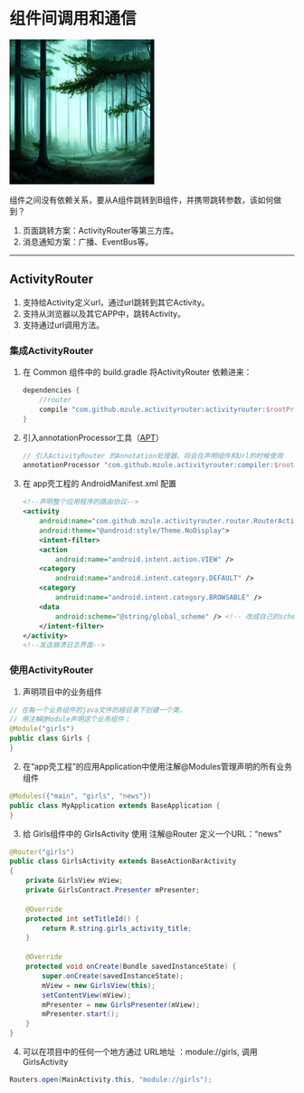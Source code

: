 # 组件间调用和通信

![](img/97d40728.png)

组件之间没有依赖关系，要从A组件跳转到B组件，并携带跳转参数，该如何做到？

1. 页面跳转方案：ActivityRouter等第三方库。
2. 消息通知方案：广播、EventBus等。

***

## ActivityRouter

1. 支持给Activity定义url，通过url跳转到其它Activity。
2. 支持从浏览器以及其它APP中，跳转Activity。
3. 支持通过url调用方法。

### 集成ActivityRouter
1. 在 Common 组件中的 build.gradle 将ActivityRouter 依赖进来：
    ```groovy
    dependencies {
        //router
        compile "com.github.mzule.activityrouter:activityrouter:$rootProject.routerVersion"
    }    
    ```
2. 引入annotationProcessor工具（[APT](doc/APT.md)）
    ``` groovy
    // 引入ActivityRouter 的Annotation处理器，将会在声明组件和Url的时候使用
    annotationProcessor "com.github.mzule.activityrouter:compiler:$rootProject.annotationProcessor"    
    ```
   
3. 在 app壳工程的 AndroidManifest.xml 配置
    ```xml
    <!--声明整个应用程序的路由协议-->
    <activity
        android:name="com.github.mzule.activityrouter.router.RouterActivity"
        android:theme="@android:style/Theme.NoDisplay">
        <intent-filter>
        <action
            android:name="android.intent.action.VIEW" />
        <category
            android:name="android.intent.category.DEFAULT" />
        <category
            android:name="android.intent.category.BROWSABLE" />
        <data
            android:scheme="@string/global_scheme" /> <!-- 改成自己的scheme -->
        </intent-filter>
    </activity>
    <!--发送崩溃日志界面-->    
    ```
   
### 使用ActivityRouter
1. 声明项目中的业务组件
``` java
// 在每一个业务组件的java文件的根目录下创建一个类，
// 用注解@Module声明这个业务组件；
@Module("girls")
public class Girls {
}
```
2. 在“app壳工程”的应用Application中使用注解@Modules管理声明的所有业务组件
``` java
@Modules({"main", "girls", "news"})
public class MyApplication extends BaseApplication {
}
```
3. 给 Girls组件中的 GirlsActivity 使用 注解@Router 定义一个URL：“news”
``` java
@Router("girls")
public class GirlsActivity extends BaseActionBarActivity
{
    private GirlsView mView;
    private GirlsContract.Presenter mPresenter;
    
    @Override
    protected int setTitleId() {
        return R.string.girls_activity_title;
    }
    
    @Override
    protected void onCreate(Bundle savedInstanceState) {
        super.onCreate(savedInstanceState);
        mView = new GirlsView(this);
        setContentView(mView);
        mPresenter = new GirlsPresenter(mView);
        mPresenter.start();
    }
}
```
4. 可以在项目中的任何一个地方通过 URL地址 ：module://girls, 调用 GirlsActivity
``` java
Routers.open(MainActivity.this, "module://girls");
```
